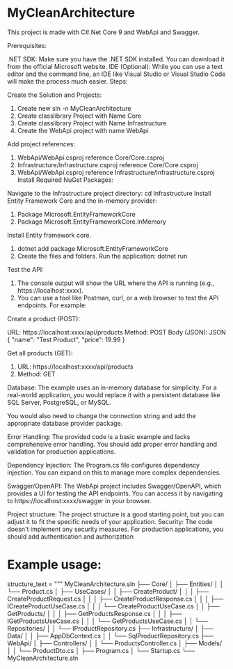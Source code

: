 # MyCleanArchitecture
This project is made with C#.Net Core 9 and WebApi and Swagger.

Prerequisites:

.NET SDK: Make sure you have the .NET SDK installed. You can download it from the official Microsoft website.
IDE (Optional): While you can use a text editor and the command line, an IDE like Visual Studio or Visual Studio Code will make the process much easier.
Steps:

Create the Solution and Projects:

1.	Create new sln -n MyCleanArchitecture
2.	Create classlibrary Project with Name Core
3.	Create classlibrary Project with Name Infrastructure
4.	Create the WebApi project with name WebApi
   
Add project references:
1.	WebApi/WebApi.csproj reference Core/Core.csproj
2.	Infrastructure/Infrastructure.csproj reference Core/Core.csproj
3.	WebApi/WebApi.csproj reference Infrastructure/Infrastructure.csproj
Install Required NuGet Packages:

Navigate to the Infrastructure project directory: cd Infrastructure
Install Entity Framework Core and the in-memory provider:
1.	Package Microsoft.EntityFrameworkCore
2.	Package Microsoft.EntityFrameworkCore.InMemory

Install Entity framework core.
1.	dotnet add package Microsoft.EntityFrameworkCore
2.	Create the files and folders.
Run the application: dotnet run

Test the API:
1.	The console output will show the URL where the API is running (e.g., https://localhost:xxxx).
2.	You can use a tool like Postman, curl, or a web browser to test the API endpoints.
For example:

Create a product (POST):

URL: https://localhost:xxxx/api/products
Method: POST
Body (JSON):
JSON
{
    "name": "Test Product",
    "price": 19.99
}

Get all products (GET):
1.	URL: https://localhost:xxxx/api/products
2.	Method: GET

Database: 
The example uses an in-memory database for simplicity. For a real-world application, you would replace it with a persistent database like SQL Server, PostgreSQL, or MySQL. 

You would also need to change the connection string and add the appropriate database provider package.

Error Handling: The provided code is a basic example and lacks comprehensive error handling. You should add proper error handling and validation for production applications.

Dependency Injection:
 The Program.cs file configures dependency injection. You can expand on this to manage more complex dependencies.

Swagger/OpenAPI: The WebApi project includes Swagger/OpenAPI, which provides a UI for testing the API endpoints. You can access it by navigating to https://localhost:xxxx/swagger in your browser.

Project structure: The project structure is a good starting point, but you can adjust it to fit the specific needs of your application.
Security: The code doesn't implement any security measures. For production applications, you should add authentication and authorization


# Example usage:
structure_text = """
MyCleanArchitecture.sln
├── Core/
│   ├── Entities/
│   │   └── Product.cs
│   ├── UseCases/
│   │   ├── CreateProduct/
│   │   │   ├── CreateProductRequest.cs
│   │   │   ├── CreateProductResponse.cs
│   │   │   ├── ICreateProductUseCase.cs
│   │   │   └── CreateProductUseCase.cs
│   │   ├── GetProducts/
│   │   │   ├── GetProductsResponse.cs
│   │   │   ├── IGetProductsUseCase.cs
│   │   │   └── GetProductsUseCase.cs
│   │   └── Repositories/
│   │       └── IProductRepository.cs
├── Infrastructure/
│   ├── Data/
│   │   ├── AppDbContext.cs
│   │   └── SqlProductRepository.cs
├── WebApi/
│   ├── Controllers/
│   │   └── ProductsController.cs
│   ├── Models/
│   │   └── ProductDto.cs
│   ├── Program.cs
│   └── Startup.cs
└── MyCleanArchitecture.sln
